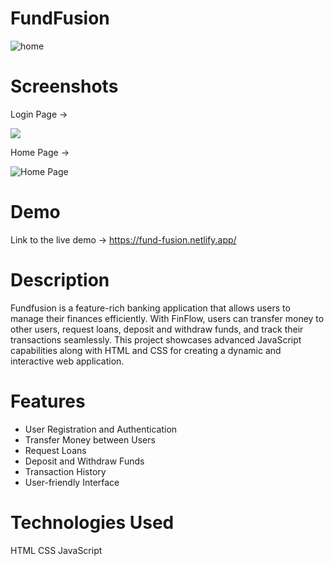 # FundFusion

![home](https://www.imghippo.com/i/u4Qnr1722416286.png)
# Screenshots
Login Page ->

![](https://postimg.cc/NyLTDprP)

Home Page ->

![Home Page](https://www.imghippo.com/i/u4Qnr1722416286.png)

# Demo
Link to the live demo -> https://fund-fusion.netlify.app/

# Description
Fundfusion is a feature-rich banking application that allows users to manage their finances efficiently. With FinFlow, users can transfer money to other users, request loans, deposit and withdraw funds, and track their transactions seamlessly. This project showcases advanced JavaScript capabilities along with HTML and CSS for creating a dynamic and interactive web application.

# Features
- User Registration and Authentication
- Transfer Money between Users
- Request Loans
- Deposit and Withdraw Funds
- Transaction History
- User-friendly Interface

# Technologies Used
HTML
CSS
JavaScript

